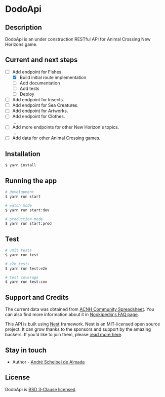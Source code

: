 # DodoApi

## Description

DodoApi is an under construction RESTful API for Animal Crossing New Horizons game.

## Current and next steps

- [ ] Add endpoint for Fishes.
  - [x] Build initial route implementation
  - [ ] Add documentation
  - [ ] Add tests
  - [ ] Deploy
- [ ] Add endpoint for Insects.
- [ ] Add endpoint for Sea Creatures.
- [ ] Add endpoint for Artworks.
- [ ] Add endpoint for Clothes.\
       ...
- [ ] Add more endpoints for other New Horizon's topics.\
       ...
- [ ] Add data for other Animal Crossing games.

## Installation

```bash
$ yarn install
```

## Running the app

```bash
# development
$ yarn run start

# watch mode
$ yarn run start:dev

# production mode
$ yarn run start:prod
```

## Test

```bash
# unit tests
$ yarn run test

# e2e tests
$ yarn run test:e2e

# test coverage
$ yarn run test:cov
```

## Support and Credits

The current data was obtained from [ACNH Community Spreadsheet](https://docs.google.com/spreadsheets/d/13d_LAJPlxMa_DubPTuirkIV4DERBMXbrWQsmSh8ReK4/edit#gid=400375391). You can also find more information about it in [Nookipedia's FAQ page](https://nookipedia.com/wiki/Community:ACNH_Spreadsheet/FAQ).

This API is built using [Nest](https://github.com/nestjs/nest) framework. Nest is an MIT-licensed open source project. It can grow thanks to the sponsors and support by the amazing backers. If you'd like to join them, please [read more here](https://docs.nestjs.com/support).

## Stay in touch

- Author - [André Scheibel de Almada](https://www.asalmada.dev)

## License

DodoApi is [BSD 3-Clause licensed](LICENSE.md).
